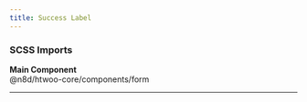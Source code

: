 ```yaml
---
title: Success Label
---
```


### SCSS Imports

**Main Component**\
@n8d/htwoo-core/components/form

***